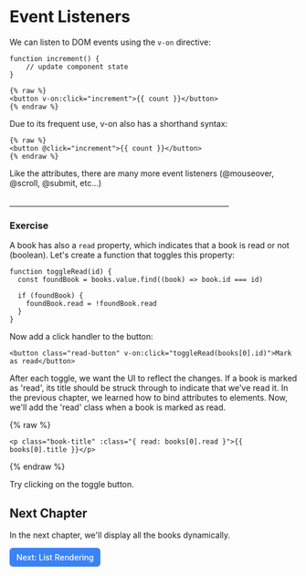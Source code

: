 # Event Listeners

We can listen to DOM events using the `v-on` directive:

```vue
function increment() { 
    // update component state 
} 

{% raw %}
<button v-on:click="increment">{{ count }}</button>
{% endraw %}
```

Due to its frequent use, v-on also has a shorthand syntax:

```vue
{% raw %}
<button @click="increment">{{ count }}</button>
{% endraw %}
```

Like the attributes, there are many more event listeners (@mouseover, @scroll, @submit, etc...)

<hr style="max-width:24rem; margin-top:2rem"/>

### Exercise

A book has also a `read` property, which indicates that a book is read or not (boolean). Let's create a function that toggles this property:

```vue
function toggleRead(id) {
  const foundBook = books.value.find((book) => book.id === id)

  if (foundBook) {
    foundBook.read = !foundBook.read
  }
}
```

Now add a click handler to the button:

```vue
<button class="read-button" v-on:click="toggleRead(books[0].id)">Mark as read</button>
```

After each toggle, we want the UI to reflect the changes. If a book is marked as 'read', its title should be struck through to indicate that we've read it. In the previous chapter, we learned how to bind attributes to elements. Now, we'll add the 'read' class when a book is marked as read.

{% raw %}
```vue
<p class="book-title" :class="{ read: books[0].read }">{{ books[0].title }}</p>
```
{% endraw %}

Try clicking on the toggle button.


## Next Chapter

In the next chapter, we'll display all the books dynamically.

<a href="../5.list-rendering" style="display: inline-flex; align-items: center; justify-content: center; padding: 6px 12px; background-color: #3b82f6; color: white; text-decoration: none; border-radius: 6px; font-weight: 500; font-size: 14px; line-height: 1.5; transition: all 0.2s ease; box-shadow: 0 1px 2px rgba(0,0,0,0.05);">
  Next: List Rendering
</a>

